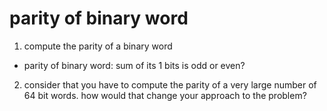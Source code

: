 # parity of binary word

1. compute the parity of a binary word
- parity of binary word: sum of its 1 bits is odd or even?

2. consider that you have to compute the parity of a very
large number of 64 bit words. how would that change your
approach to the problem?
